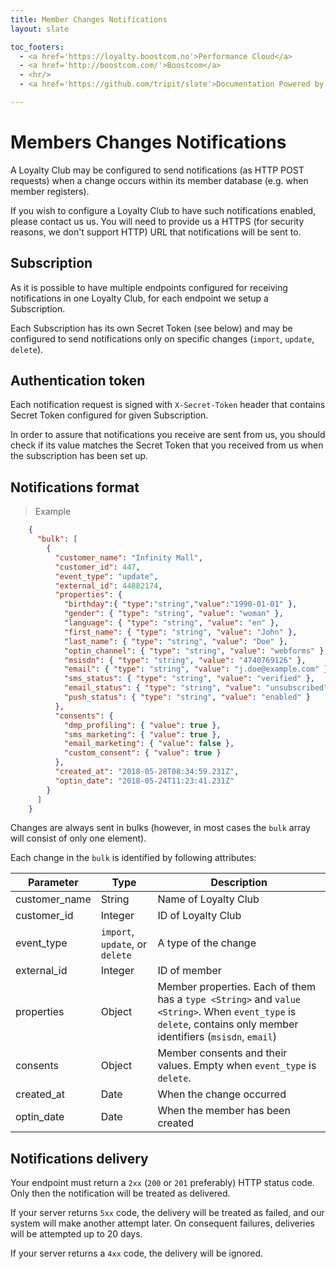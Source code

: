 ```yaml
---
title: Member Changes Notifications
layout: slate

toc_footers:
  - <a href='https://loyalty.boostcom.no'>Performance Cloud</a>
  - <a href='http://boostcom.com/'>Boostcom</a>
  - <hr/>
  - <a href='https://github.com/tripit/slate'>Documentation Powered by Slate</a>

---
```


# Members Changes Notifications

A Loyalty Club may be configured to send notifications (as HTTP POST requests) when a change occurs within its member 
database (e.g. when member registers).

If you wish to configure a Loyalty Club to have such notifications enabled, please contact us us.
You will need to provide us a HTTPS (for security reasons, we don't support HTTP) URL that notifications will
be sent to.

## Subscription

As it is possible to have multiple endpoints configured for receiving notifications in one Loyalty Club, for each 
endpoint we setup a Subscription.

Each Subscription has its own Secret Token (see below) and may be configured to send notifications only on specific 
changes (`import`, `update`, `delete`).

## Authentication token

Each notification request is signed with `X-Secret-Token` header that contains Secret Token configured for given 
Subscription.

In order to assure that notifications you receive are sent from us, you should check if its value matches 
the Secret Token that you received from us when the subscription has been set up.

## Notifications format

> Example

```json
    {
      "bulk": [
        {
          "customer_name": "Infinity Mall",
          "customer_id": 447,
          "event_type": "update",
          "external_id": 44882174,
          "properties": {
            "birthday":{ "type":"string","value":"1990-01-01" },
            "gender": { "type": "string", "value": "woman" },
            "language": { "type": "string", "value": "en" },
            "first_name": { "type": "string", "value": "John" },
            "last_name": { "type": "string", "value": "Doe" },
            "optin_channel": { "type": "string", "value": "webforms" },
            "msisdn": { "type": "string", "value": "4740769126" },
            "email": { "type": "string", "value": "j.doe@example.com" },
            "sms_status": { "type": "string", "value": "verified" },
            "email_status": { "type": "string", "value": "unsubscribed" },
            "push_status": { "type": "string", "value": "enabled" }
          },
          "consents": {
            "dmp_profiling": { "value": true },
            "sms_marketing": { "value": true },
            "email_marketing": { "value": false },
            "custom_consent": { "value": true }
          },
          "created_at": "2018-05-28T08:34:59.231Z",
          "optin_date": "2018-05-24T11:23:41.231Z"
        }
      ]
    }
```

Changes are always sent in bulks (however, in most cases the `bulk` array will consist of only one element).

Each change in the `bulk` is identified by following attributes:

Parameter | Type | Description
--------- | --------- | -----------
customer_name | String | Name of Loyalty Club
customer_id | Integer | ID of Loyalty Club
event_type | `import`, `update`, or `delete` | A type of the change
external_id | Integer | ID of member
properties | Object | Member properties. Each of them has a `type <String>` and `value <String>`. When `event_type` is `delete`, contains only member identifiers (`msisdn`, `email`)
consents | Object | Member consents and their values. Empty when `event_type` is `delete`.
created_at | Date | When the change occurred
optin_date | Date | When the member has been created

## Notifications delivery

Your endpoint must return a `2xx` (`200` or `201` preferably) HTTP status code. Only then the notification 
will be treated as delivered.

If your server returns `5xx` code, the delivery will be treated as failed, and our system will make another attempt later.
On consequent failures, deliveries will be attempted up to 20 days.

If your server returns a `4xx` code, the delivery will be ignored.
